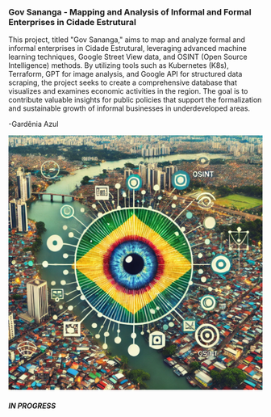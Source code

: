 ### Gov Sananga - Mapping and Analysis of Informal and Formal Enterprises in Cidade Estrutural

This project, titled "Gov Sananga," aims to map and analyze formal and informal enterprises in Cidade Estrutural, leveraging advanced machine learning techniques, Google Street View data, and OSINT (Open Source Intelligence) methods. By utilizing tools such as Kubernetes (K8s), Terraform, GPT for image analysis, and Google API for structured data scraping, the project seeks to create a comprehensive database that visualizes and examines economic activities in the region. The goal is to contribute valuable insights for public policies that support the formalization and sustainable growth of informal businesses in underdeveloped areas.

-Gardênia Azul


![media/gpt-img-repo.webp](https://raw.githubusercontent.com/s33ding/GovSananga/refs/heads/main/streamlit/app/media/gpt-img-repo.webp)

##### IN PROGRESS
